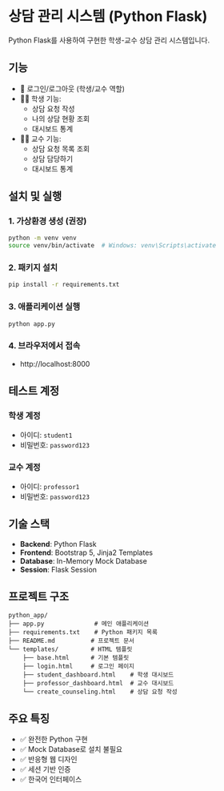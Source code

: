 # 상담 관리 시스템 (Python Flask)

Python Flask를 사용하여 구현한 학생-교수 상담 관리 시스템입니다.

## 기능

- 🔐 로그인/로그아웃 (학생/교수 역할)
- 👨‍🎓 학생 기능:
  - 상담 요청 작성
  - 나의 상담 현황 조회
  - 대시보드 통계
- 👨‍🏫 교수 기능:
  - 상담 요청 목록 조회
  - 상담 담당하기
  - 대시보드 통계

## 설치 및 실행

### 1. 가상환경 생성 (권장)
```bash
python -m venv venv
source venv/bin/activate  # Windows: venv\Scripts\activate
```

### 2. 패키지 설치
```bash
pip install -r requirements.txt
```

### 3. 애플리케이션 실행
```bash
python app.py
```

### 4. 브라우저에서 접속
- http://localhost:8000

## 테스트 계정

### 학생 계정
- 아이디: `student1`
- 비밀번호: `password123`

### 교수 계정
- 아이디: `professor1`
- 비밀번호: `password123`

## 기술 스택

- **Backend**: Python Flask
- **Frontend**: Bootstrap 5, Jinja2 Templates
- **Database**: In-Memory Mock Database
- **Session**: Flask Session

## 프로젝트 구조

```
python_app/
├── app.py              # 메인 애플리케이션
├── requirements.txt    # Python 패키지 목록
├── README.md          # 프로젝트 문서
└── templates/         # HTML 템플릿
    ├── base.html      # 기본 템플릿
    ├── login.html     # 로그인 페이지
    ├── student_dashboard.html    # 학생 대시보드
    ├── professor_dashboard.html  # 교수 대시보드
    └── create_counseling.html    # 상담 요청 작성
```

## 주요 특징

- ✅ 완전한 Python 구현
- ✅ Mock Database로 설치 불필요
- ✅ 반응형 웹 디자인
- ✅ 세션 기반 인증
- ✅ 한국어 인터페이스